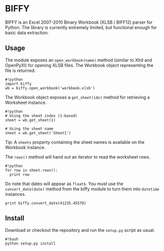 BIFFY
=====

BIFFY is an Excel 2007-2010 Binary Workbook (XLSB / BIFF12) parser for Python.
The library is currently extremely limited, but functional enough for basic data extraction.

Usage
-----

The module exposes an `open_workbook(name)` method (similar to Xlrd and OpenPyXl) for opening XLSB files.
The Workbook object representing the file is returned.

```
#!python
import biffy
wb = biffy.open_workbook('workbook.xlsb')
```

The Workbook object exposes a `get_sheet(idx)` method for retrieving a Worksheet instance.

```
#!python
# Using the sheet index (1-based)
sheet = wb.get_sheet(1)

# Using the sheet name
sheet = wb.get_sheet('Sheet1')
```

Tip: A `sheets` property containing the sheet names is available on the Workbook instance.

The `rows()` method will hand out an iterator to read the worksheet rows.

```
#!python
for row in sheet.rows():
  print row
```

Do note that dates will appear as `float`s.
You must use the `convert_date(date)` method from the biffy module to turn them into `datetime` instances.

    print biffy.convert_date(41235.45578)

Install
-------

Download or checkout the repository and run the `setup.py` script as usual.

```
#!bash
python setup.py install
```
